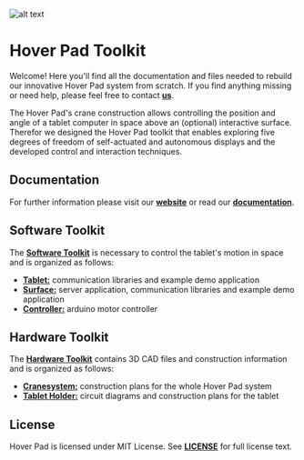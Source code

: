 ![alt text](http://www.uni-ulm.de/fileadmin/website_uni_ulm/iui.inst.100/institut/images/homepage/logo/mi-logo-en-small.png "Institute of Media Informatics, Ulm University, Ulm, Germany")

# Hover Pad Toolkit


Welcome! Here you'll find all the documentation and files needed to rebuild our innovative Hover Pad system from scratch. If you find anything missing or need help, please feel free to contact [__us__](https://www.uni-ulm.de/en/in/mi/mi-mitarbeiter/js.html).

The Hover Pad's crane construction allows controlling the position and angle of a tablet computer in space above an (optional) interactive surface. Therefor we designed the Hover Pad toolkit that enables exploring five degrees of freedom of self-actuated and autonomous displays and the developed control and interaction techniques. 

## Documentation

For further information please visit our [__website__](http://www.uni-ulm.de/?Hover-Pad) or read our [__documentation__](http:\\todo.link.documentation).

## Software Toolkit

The [__Software Toolkit__](http://todo.software) is necessary to control the tablet's motion in space and is organized as follows:

* [__Tablet:__](http://todo.software.tablet) communication libraries and example demo application 
* [__Surface:__](http://todo.software.surface) server application, communication libraries and example demo application 
* [__Controller:__](http://todo.software.arduino) arduino motor controller 


## Hardware Toolkit

The [__Hardware Toolkit__](http://todo.hardware) contains 3D CAD files and construction information and is organized as follows:

* [__Cranesystem:__](http://todo.hardware.cranesystem) construction plans for the whole Hover Pad system 
* [__Tablet Holder:__](http://todo.hardware.tabletholder) circuit diagrams and construction plans for the tablet 


## License

Hover Pad is licensed under MIT License. See [__LICENSE__](https://github.com/MHCI/HoverPad/blob/master/LICENSE) for full license text.

